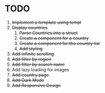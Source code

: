 # TODO

1. ~~Implement a template using templ~~
2. ~~Display countries~~
    1. ~~Parse Countries into a struct~~
    2. ~~Create a component for a country~~
    3. ~~Create a component for the country list~~
    4. ~~Add styling~~
3. ~~Add infinite scrolling~~
4. ~~Add filter by region~~
5. ~~Add filter by search name~~
6. Add lazy loading for images
7. ~~Add country page~~
8. ~~Add Dark Mode~~
9. ~~Add Responsive Design~~
